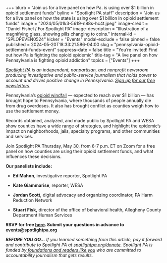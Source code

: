 +++
blurb = "Join us for a live panel on how Pa. is using over $1 billion in opioid settlement funds"
byline = "Spotlight PA staff"
description = "Join us for a live panel on how the state is using over $1 billion in opioid settlement funds"
image = "2024/05/01k3-5619-n88s-hc4t.jpeg"
image-credit = "Daniel Fishel / For Spotlight PA"
image-description = "Illustration of a magnifying glass, showing pills changing to coins."
internal-id = "SPLOPEVEN0524"
kicker = "Events"
modal-exclude = false
pinned = false
published = 2024-05-20T18:33:21.586-04:00
slug = "pennsylvania-opioid-settlement-funds-event"
suppress-date = false
title = "You’re invited! Find out how Pa is fighting the opioid epidemic"
title-tag = "A live panel on how Pennsylvania is fighting opioid addiction"
topics = ["Events"]
+++

<a href="https://www.spotlightpa.org/"><em>Spotlight PA</em></a><em> is an independent, nonpartisan, and nonprofit newsroom producing investigative and public-service journalism that holds power to account and drives positive change in Pennsylvania. </em><a href="https://www.spotlightpa.org/newsletters"><em>Sign up for our free newsletters</em></a><em>.</em>

Pennsylvania’s <a href="https://www.spotlightpa.org/news/2024/05/records-obtained-by-spotlight-pennsylvania-and-wesa-reveal-how-pennsylvania-counties-used-tens-of-millions-in-opioid-settlement-dollars/">opioid windfall</a> — expected to reach over $1 billion — has brought hope to Pennsylvania, where thousands of people annually die from drug overdoses. It also has brought conflict as counties weigh how to use the settlement money.

Records obtained, analyzed, and made public by Spotlight PA and WESA show counties have a wide range of strategies, and highlight the epidemic’s impact on neighborhoods, jails, specialty programs, and other communities and services.

Join Spotlight PA Thursday, May 30, from 6-7 p.m. ET on Zoom for a free panel on how counties are using their opioid settlement funds, and what influences these decisions.

<strong>Our panelists include:</strong>

- <strong>Ed Mahon</strong>, investigative reporter, Spotlight PA

- <strong>Kate Giammarise</strong>, reporter, WESA

- <strong>Jordan Scott,</strong> digital advocacy and organizing coordinator, PA Harm Reduction Network

- <strong>Stuart Fisk,</strong> director of the office of behavioral health, Allegheny County Department Human Services

<strong>RSVP for free </strong><a href="https://zoom.us/webinar/register/WN_GcIjzdchSM-CDfO3Pev4VQ"><strong>here</strong></a><strong>. Submit your questions in advance to </strong><a href="mailto:events@spotlightpa.org"><strong>events@spotlightpa.org</strong></a>

<script src="https://www.spotlightpa.org/embed.js" async></script><div data-spl-embed-version="1" data-spl-src="https://www.spotlightpa.org/embeds/donate/?teaser_text=Spotlight%20PA%E2%80%99s%20events%20operate%20on%20a%20%E2%80%9Cpay-what-you-can%E2%80%9D%20honor%20system.%20If%20you%20value%20this%20public-service%20event%2C%20pay%20it%20forward%20and%20contribute%20any%20amount%20to%20Spotlight%20PA%20now%20so%20we%20can%20keep%20our%20programming%20free%20for%20everyone%3A%20spotlightpa.org%2Fdonate."></div>

<strong><em>BEFORE YOU GO…</em></strong><em> If you learned something from this article, pay it forward and contribute to Spotlight PA at </em><a href="http://spotlightpa.org/donate"><em>spotlightpa.org/donate</em></a><em>. Spotlight PA is funded by</em><a href="https://www.spotlightpa.org/support"><em> foundations and readers like you</em></a><em> who are committed to accountability journalism that gets results.</em>

